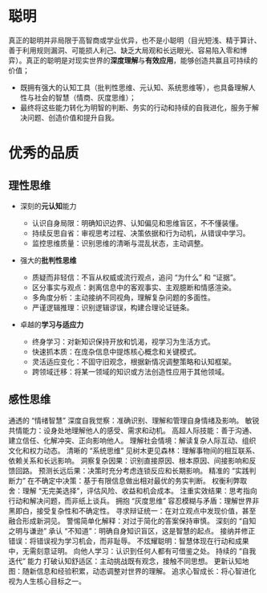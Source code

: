 # 聪明

真正的聪明并非局限于高智商或学业优异，也不是小聪明（目光短浅、精于算计、善于利用规则漏洞、可能损人利己、缺乏大局观和长远眼光、容易陷入零和博弈）。真正的聪明是对现实世界的**深度理解**与**有效应用**，能够创造共赢且可持续的价值；

- 既拥有强大的认知工具（批判性思维、元认知、系统思维等），也具备理解人性与社会的智慧（情商、灰度思维）；
- 最终将这些能力转化为明智的判断、务实的行动和持续的自我进化，服务于解决问题、创造价值和提升自我。

# 优秀的品质

## 理性思维

- 深刻的**元认知**能力

  - 认识自身局限：明确知识边界、认知偏见和思维盲区，不不懂装懂。
  - 持续反思自省：审视思考过程、决策依据和行为动机，从错误中学习。
  - 监控思维质量：识别思维的清晰与混乱状态，主动调整。

- 强大的**批判性思维**

  - 质疑而非轻信：不盲从权威或流行观点，追问 “为什么” 和 “证据”。
  - 区分事实与观点：剥离信息中的客观事实、主观臆断和情感渲染。
  - 多角度分析：主动接纳不同视角，理解复杂问题的多面性。
  - 严谨逻辑推理：识别逻辑谬误，构建合理论证链条。

- 卓越的**学习与适应力**

  - 终身学习：对新知识保持开放和饥渴，视学习为生活方式。
  - 快速抓本质：在庞杂信息中提炼核心概念和关键模式。
  - 灵活适应变化：不固守旧观念，根据新情况调整策略和认知框架。
  - 跨领域迁移：将某一领域的知识或方法创造性应用于其他领域。

## 感性思维

通透的 “情绪智慧”
深度自我觉察：准确识别、理解和管理自身情绪及影响。
敏锐共情能力：设身处地理解他人的感受、需求和动机。
高超人际技能：善于沟通、建立信任、化解冲突、正向影响他人。
理解社会情境：解读复杂人际互动、组织文化和权力动态。
清晰的 “系统思维”
见树木更见森林：理解事物间的相互联系、依赖关系和长远影响。
洞察复杂因果：识别直接原因、根本原因、间接影响和反馈回路。
预测长远后果：决策时充分考虑连锁反应和长期影响。
精准的 “实践判断力”
在不确定中决策：基于有限信息做出相对最优的务实判断。
权衡利弊取舍：理解 “无完美选择”，评估风险、收益和机会成本。
注重实效结果：思考指向行动和解决问题，而非纸上谈兵。
拥抱 “灰度思维”
容忍模糊与矛盾：理解世界非黑即白，接受复杂性和不确定性。
寻求辩证统一：在对立观点中发现价值，甚至融合形成新洞见。
警惕简单化解释：对过于简化的答案保持审慎。
深刻的 “自知之明与谦逊”
承认 “不知道”：明确自身知识盲区，这是智慧的起点。
接纳并修正错误：将错误视为学习机会，而非耻辱。
不炫耀聪明：智慧体现在行动和成果中，无需刻意证明。
向他人学习：认识到任何人都有可借鉴之处。
持续的 “自我迭代” 能力
打破认知舒适区：主动挑战既有观念，接触不同思想。
更新认知地图：随新信息和经验积累，动态调整对世界的理解。
追求心智成长：将心智进化视为人生核心目标之一。
